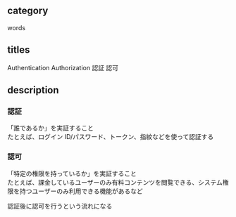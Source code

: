 ## category

words

## titles

Authentication
Authorization
認証
認可

## description

### 認証

「誰であるか」を実証すること  
たとえば、ログイン ID/パスワード、トークン、指紋などを使って認証する

### 認可

「特定の権限を持っているか」を実証すること  
たとえば、課金しているユーザーのみ有料コンテンツを閲覧できる、システム権限を持つユーザーのみ利用できる機能があるなど

認証後に認可を行うという流れになる
